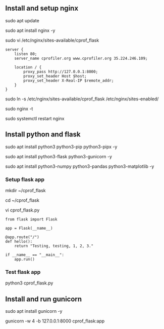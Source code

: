 ## Install and setup nginx

sudo apt update

sudo apt install nginx -y

sudo vi /etc/nginx/sites-available/cprof_flask

```
server {
    listen 80;
    server_name cprofiler.org www.cprofiler.org 35.224.246.109;
 
    location / {
        proxy_pass http://127.0.0.1:8000;
        proxy_set_header Host $host;
        proxy_set_header X-Real-IP $remote_addr;
    }
}
```

sudo ln -s /etc/nginx/sites-available/cprof_flask /etc/nginx/sites-enabled/

sudo nginx -t

sudo systemctl restart nginx


## Install python and flask

sudo apt install python3 python3-pip python3-pipx -y

sudo apt install python3-flask python3-gunicorn -y   

sudo apt install python3-numpy python3-pandas python3-matplotlib -y


### Setup flask app

mkdir ~/cprof_flask

cd ~/cprof_flask

vi cprof_flask.py

```
from flask import Flask

app = Flask(__name__)

@app.route("/")
def hello():
    return "Testing, testing, 1, 2, 3."

if __name__ == "__main__":
    app.run()
```

### Test flask app

python3 cprof_flask.py


## Install and run gunicorn

sudo apt install gunicorn -y

gunicorn -w 4 -b 127.0.0.1:8000 cprof_flask:app
